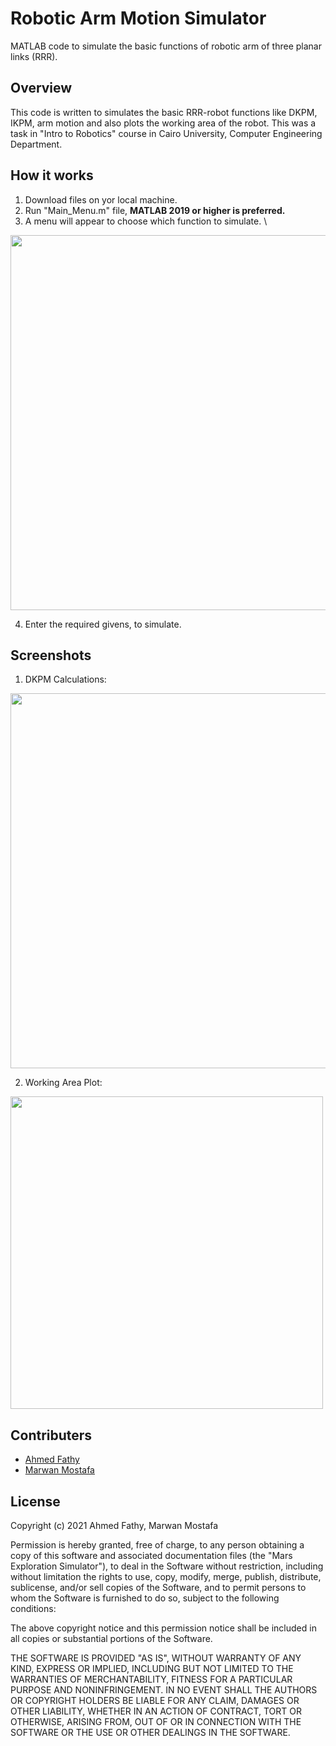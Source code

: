 # Robotic Arm Motion Simulator
MATLAB code to simulate the basic functions of robotic arm of three planar links (RRR).

## Overview
This code is written to simulates the basic RRR-robot functions like DKPM, IKPM, arm motion and also plots the working area of the robot. This was a task in "Intro to Robotics" course in Cairo University, Computer Engineering Department.

## How it works 
1. Download files on yor local machine.
2. Run "Main_Menu.m" file, **MATLAB 2019 or higher is preferred.**
3. A menu will appear to choose which function to simulate. \
<img src="https://iili.io/H7EgUwF.png" width="600px"/>

4. Enter the required givens, to simulate.

## Screenshots
1. DKPM Calculations:
<img src="https://iili.io/H7Ey4ov.png" width = "600px"/> 

2. Working Area Plot:
<img src="https://iili.io/H7EbVwv.png" width="500px"/>

## Contributers
- [Ahmed Fathy](https://github.com/ahmed1234552)
- [Marwan Mostafa](https://github.com/Marwan-9)

## License
Copyright (c) 2021 Ahmed Fathy, Marwan Mostafa

Permission is hereby granted, free of charge, to any person obtaining a copy of this software and associated documentation files (the "Mars Exploration Simulator"), to deal in the Software without restriction, including without limitation the rights to use, copy, modify, merge, publish, distribute, sublicense, and/or sell copies of the Software, and to permit persons to whom the Software is furnished to do so, subject to the following conditions:

The above copyright notice and this permission notice shall be included in all copies or substantial portions of the Software.

THE SOFTWARE IS PROVIDED "AS IS", WITHOUT WARRANTY OF ANY KIND, EXPRESS OR IMPLIED, INCLUDING BUT NOT LIMITED TO THE WARRANTIES OF MERCHANTABILITY, FITNESS FOR A PARTICULAR PURPOSE AND NONINFRINGEMENT. IN NO EVENT SHALL THE AUTHORS OR COPYRIGHT HOLDERS BE LIABLE FOR ANY CLAIM, DAMAGES OR OTHER LIABILITY, WHETHER IN AN ACTION OF CONTRACT, TORT OR OTHERWISE, ARISING FROM, OUT OF OR IN CONNECTION WITH THE SOFTWARE OR THE USE OR OTHER DEALINGS IN THE SOFTWARE. 

